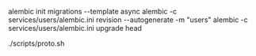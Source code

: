 alembic init migrations --template async
alembic -c services/users/alembic.ini revision --autogenerate -m "users"
alembic -c services/users/alembic.ini upgrade head

./scripts/proto.sh